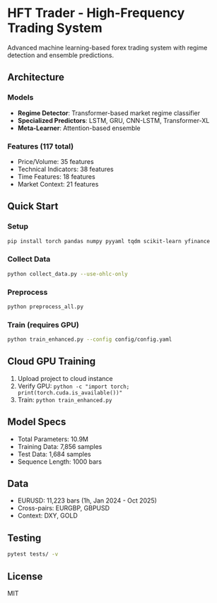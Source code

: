 # HFT Trader - High-Frequency Trading System

Advanced machine learning-based forex trading system with regime detection and ensemble predictions.

## Architecture

### Models
- **Regime Detector**: Transformer-based market regime classifier
- **Specialized Predictors**: LSTM, GRU, CNN-LSTM, Transformer-XL
- **Meta-Learner**: Attention-based ensemble

### Features (117 total)
- Price/Volume: 35 features
- Technical Indicators: 38 features
- Time Features: 18 features
- Market Context: 21 features

## Quick Start

### Setup
```bash
pip install torch pandas numpy pyyaml tqdm scikit-learn yfinance
```

### Collect Data
```bash
python collect_data.py --use-ohlc-only
```

### Preprocess
```bash
python preprocess_all.py
```

### Train (requires GPU)
```bash
python train_enhanced.py --config config/config.yaml
```

## Cloud GPU Training

1. Upload project to cloud instance
2. Verify GPU: `python -c "import torch; print(torch.cuda.is_available())"`
3. Train: `python train_enhanced.py`

## Model Specs
- Total Parameters: 10.9M
- Training Data: 7,856 samples
- Test Data: 1,684 samples
- Sequence Length: 1000 bars

## Data
- EURUSD: 11,223 bars (1h, Jan 2024 - Oct 2025)
- Cross-pairs: EURGBP, GBPUSD
- Context: DXY, GOLD

## Testing
```bash
pytest tests/ -v
```

## License
MIT
